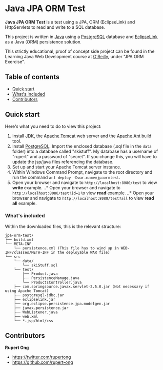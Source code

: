 # Java JPA ORM Test

**Java JPA ORM Test** is a test using a JPA, ORM (EclipseLink) and HttpServlets to read and write to a SQL database.

This project is written in [Java](https://www.oracle.com/java/) using a [PostgreSQL](https://www.postgresql.org/) database and [EclipseLink](http://www.eclipse.org/eclipselink/#download) as a Java (ORM) persistence solution.

This strictly educational, proof of concept side project can be found in the Learning Java Web Development course at [O'Reilly](http://shop.oreilly.com/product/0636920048831.do), under "JPA ORM Exercise".

## Table of contents

* [Quick start](#quick-start)
* [What's included](#whats-included)
* [Contributors](#contributors)


## Quick start

Here's what you need to do to view this project:

1. Install [JDK](http://www.oracle.com/technetwork/java/javase/downloads/index.html), the [Apache Tomcat](http://tomcat.apache.org/download-70.cgi) web server and the [Apache Ant](http://ant.apache.org/bindownload.cgi) build tool.
2. Install [PostgreSQL](https://www.postgresql.org/download/). Import the enclosed database (.sql file in the `data` folder) into a database called "skistuff". My database has a username of "rupert" and a password of "secret". If you change this, you will have to update the jsp/java files referencing the database.
3. Set up and start your Apache Tomcat server instance.
4. Within Windows Command Prompt, navigate to the root directory and run the command `ant deploy -Dwar.name=jpaormtest`.
5. Open your browser and navigate to `http://localhost:8080/test` to view **write** example.
..* Open your browser and navigate to `http://localhost:8080/test?id=1` to view **read** example.
..* Open your browser and navigate to `http://localhost:8080/test?all` to view **read all** example.


### What's included

Within the downloaded files, this is the relevant structure:

```
jpa-orm-test/
├── build.xml
└── META-INF
    └── persistence.xml (This file has to wind up in WEB-INF/classes/META-INF in the deployable WAR file)
└── src
    └── data/
        └── skiStuff.sql
    └── test/
        ├── Product.java
        ├── PersistenceManage.java
        └── ProductsController.java
    ├── com.springsource.javax.servlet-2.5.0.jar (Not necessary if using Apache Tomcat)
    ├── postgresql-jdbc.jar
    ├── eclipselink.jar
    ├── org.eclipse.persistence.jpa.modelgen.jar
    ├── javax.persistence.jar
    ├── WebListener.java
    ├── web.xml
    └── *.jsp/html/css
```

## Contributors

**Rupert Ong**

* <https://twitter.com/rupertong>
* <https://github.com/rupert-ong>